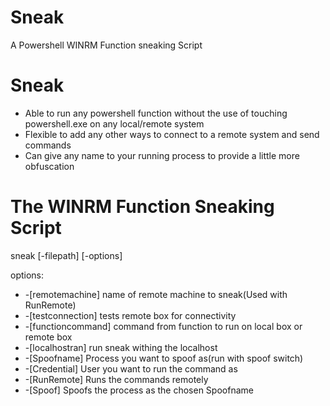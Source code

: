 # Sneak
A Powershell WINRM Function sneaking Script

# Sneak
* Able to run any powershell function without the use of touching powershell.exe on any local/remote system
* Flexible to add any other ways to connect to a remote system and send commands
* Can give any name to your running process to provide a little more obfuscation


# The WINRM Function Sneaking Script

sneak [-filepath] [-options]

options:
* -[remotemachine]     name of remote machine to sneak(Used with RunRemote)
* -[testconnection]    tests remote box for connectivity
* -[functioncommand]   command from function to run on local box or remote box
* -[localhostran]      run sneak withing the localhost
* -[Spoofname]         Process you want to spoof as(run with spoof switch)
* -[Credential]        User you want to run the command as
* -[RunRemote]         Runs the commands remotely
* -[Spoof]             Spoofs the process as the chosen Spoofname
